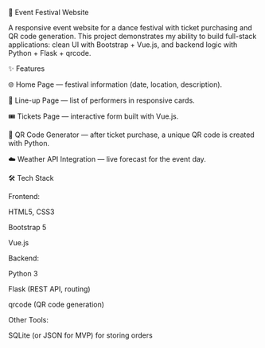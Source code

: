 🎉 Event Festival Website

A responsive event website for a dance festival with ticket purchasing and QR code generation.
This project demonstrates my ability to build full-stack applications: clean UI with Bootstrap + Vue.js, and backend logic with Python + Flask + qrcode.

✨ Features

🌐 Home Page — festival information (date, location, description).

🎤 Line-up Page — list of performers in responsive cards.

🎟 Tickets Page — interactive form built with Vue.js.

📲 QR Code Generator — after ticket purchase, a unique QR code is created with Python.

☁️ Weather API Integration — live forecast for the event day.

🛠 Tech Stack

Frontend:

HTML5, CSS3

Bootstrap 5

Vue.js

Backend:

Python 3

Flask (REST API, routing)

qrcode (QR code generation)

Other Tools:

SQLite (or JSON for MVP) for storing orders
